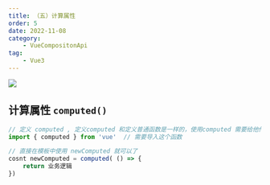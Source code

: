 ```yaml
---
title: （五）计算属性
order: 5
date: 2022-11-08
category:
    - VueCompositonApi
tag: 
    - Vue3
---
```


![](https://image.zswei.xyz/img/202211121817662.webp)

## 计算属性 `computed()`
```js
// 定义 computed , 定义computed 和定义普通函数是一样的，使用computed 需要给他传递一个无参数的回调函数
import { computed } from 'vue'  // 需要导入这个函数

// 直接在模板中使用 newComputed 就可以了
cosnt newComputed = computed( () => {
    return 业务逻辑
})
```